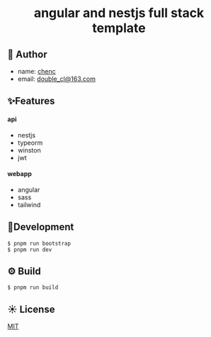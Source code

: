 <h1 align='center'>
angular and nestjs full stack template
</h1>

<div  align='center'>

[//]: # ([![ci workflow]&#40;https://github.com/chenc041/angular-nestjs-full-stack/actions/workflows/ci.yml/badge.svg&#41;]&#40;https://github.com/chenc041/angular-nestjs-full-stack&#41;)

[//]: # ([![codecov]&#40;https://codecov.io/gh/chenc041/angular-nestjs-full-stack/branch/main/graph/badge.svg?token=pYefUWcu8I&#41;]&#40;https://codecov.io/gh/chenc041/angular-nestjs-full-stack&#41;)

</div>

## 🤡 Author
- name: [chenc](https://github.com/chenc041)
- email: double_cl@163.com

## ✨Features
#### api
- nestjs
- typeorm
- winston
- jwt

#### webapp
- angular
- sass
- tailwind

## 🔨Development
```shell
$ pnpm run bootstrap
$ pnpm run dev
```

## ⚙ Build
```shell
$ pnpm run build
```

## ☀️ License
[MIT](https://github.com/chenc041/angular-nestjs-full-stack/blob/main/LICENSE)

